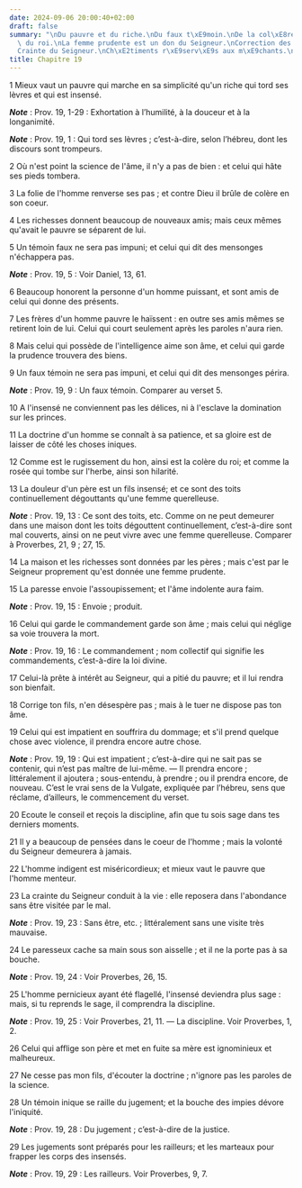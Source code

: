 ```yaml
---
date: 2024-09-06 20:00:40+02:00
draft: false
summary: "\nDu pauvre et du riche.\nDu faux t\xE9moin.\nDe la col\xE8re et de la bienveillance\
  \ du roi.\nLa femme prudente est un don du Seigneur.\nCorrection des enfants.\n\
  Crainte du Seigneur.\nCh\xE2timents r\xE9serv\xE9s aux m\xE9chants.\n"
title: Chapitre 19
---
```





1 Mieux vaut un pauvre qui marche en sa simplicité qu'un riche qui tord ses lèvres et qui est insensé.

***Note*** :  Prov. 19, 1-29 : Exhortation à l’humilité, à la douceur et à la longanimité.

***Note*** :  Prov. 19, 1 : Qui tord ses lèvres ; c’est-à-dire, selon l’hébreu, dont les discours sont trompeurs.


2 Où n'est point la science de l'âme, il n'y a pas de bien : et celui qui hâte ses pieds tombera.


3 La folie de l'homme renverse ses pas ; et contre Dieu il brûle de colère en son coeur.


4 Les richesses donnent beaucoup de nouveaux amis; mais ceux mêmes qu'avait le pauvre se séparent de lui.


5 Un témoin faux ne sera pas impuni; et celui qui dit des mensonges n'échappera pas.

***Note*** :  Prov. 19, 5 : Voir Daniel, 13, 61.


6 Beaucoup honorent la personne d'un homme puissant, et sont amis de celui qui donne des présents.


7 Les frères d'un homme pauvre le haïssent : en outre ses amis mêmes se retirent loin de lui. Celui qui court seulement après les paroles n'aura rien.


8 Mais celui qui possède de l'intelligence aime son âme, et celui qui garde la prudence trouvera des biens.


9 Un faux témoin ne sera pas impuni, et celui qui dit des mensonges périra.

***Note*** :  Prov. 19, 9 : Un faux témoin. Comparer au verset 5.


10 A l'insensé ne conviennent pas les délices, ni à l'esclave la domination sur les princes.


11 La doctrine d'un homme se connaît à sa patience, et sa gloire est de laisser de côté les choses iniques.


12 Comme est le rugissement du hon, ainsi est la colère du roi; et comme la rosée qui tombe sur l'herbe, ainsi son hilarité.


13 La douleur d'un père est un fils insensé; et ce sont des toits continuellement dégouttants qu'une femme querelleuse.

***Note*** :  Prov. 19, 13 : Ce sont des toits, etc. Comme on ne peut demeurer dans une maison dont les toits dégouttent continuellement, c’est-à-dire sont mal couverts, ainsi on ne peut vivre avec une femme querelleuse. Comparer à Proverbes, 21, 9 ; 27, 15.


14 La maison et les richesses sont données par les pères ; mais c'est par le Seigneur proprement qu'est donnée une femme prudente.


15 La paresse envoie l'assoupissement; et l'âme indolente aura faim.

***Note*** :  Prov. 19, 15 : Envoie ; produit.


16 Celui qui garde le commandement garde son âme ; mais celui qui néglige sa voie trouvera la mort.

***Note*** :  Prov. 19, 16 : Le commandement ; nom collectif qui signifie les commandements, c’est-à-dire la loi divine.


17 Celui-là prête à intérêt au Seigneur, qui a pitié du pauvre; et il lui rendra son bienfait.


18 Corrige ton fils, n'en désespère pas ; mais à le tuer ne dispose pas ton âme.


19 Celui qui est impatient en souffrira du dommage; et s'il prend quelque chose avec violence, il prendra encore autre chose.

***Note*** :  Prov. 19, 19 : Qui est impatient ; c’est-à-dire qui ne sait pas se contenir, qui n’est pas maître de lui-même. ― Il prendra encore ; littéralement il ajoutera ; sous-entendu, à prendre ; ou il prendra encore, de nouveau. C’est le vrai sens de la Vulgate, expliquée par l’hébreu, sens que réclame, d’ailleurs, le commencement du verset.


20 Ecoute le conseil et reçois la discipline, afin que tu sois sage dans tes derniers moments.


21 Il y a beaucoup de pensées dans le coeur de l'homme ; mais la volonté du Seigneur demeurera à jamais.


22 L'homme indigent est miséricordieux; et mieux vaut le pauvre que l'homme menteur.


23 La crainte du Seigneur conduit à la vie : elle reposera dans l'abondance sans être visitée par le mal.

***Note*** :  Prov. 19, 23 : Sans être, etc. ; littéralement sans une visite très mauvaise.


24 Le paresseux cache sa main sous son aisselle ; et il ne la porte pas à sa bouche.

***Note*** :  Prov. 19, 24 : Voir Proverbes, 26, 15.


25 L'homme pernicieux ayant été flagellé, l'insensé deviendra plus sage : mais, si tu reprends le sage, il comprendra la discipline.

***Note*** :  Prov. 19, 25 : Voir Proverbes, 21, 11. ― La discipline. Voir Proverbes, 1, 2.


26 Celui qui afflige son père et met en fuite sa mère est ignominieux et malheureux.


27 Ne cesse pas mon fils, d'écouter la doctrine ; n'ignore pas les paroles de la science.


28 Un témoin inique se raille du jugement; et la bouche des impies dévore l'iniquité.

***Note*** :  Prov. 19, 28 : Du jugement ; c’est-à-dire de la justice.


29 Les jugements sont préparés pour les railleurs; et les marteaux pour frapper les corps des insensés.

***Note*** :  Prov. 19, 29 : Les railleurs. Voir Proverbes, 9, 7.

